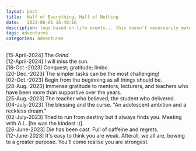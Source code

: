 ```yaml
---
layout: post
title:  Half of Everything, Half of Nothing
date:   2023-06-01 16:40:16
description: logs based on life events... this doesn't necessarily make sense
tags: adventures
categories: Adventures
---
```

[15-April-2024] The *Grind*.\
[12-April-2024] I will miss the sun.\
[18-Oct.-2023] Conquest; gratitude; limbo.\
[20-Dec.-2023] The simpler tasks can be the most challenging!\
[02-Oct.-2023] Begin from the beginning as all things should be.\
[28-Aug.-2023] Immense gratitude to mentors, lecturers, and teachers who have been more than supportive over the years.\
[25-Aug.-2023] The teacher who believed, the student who delivered.\
[04-July-2023] The blessing and the curse. "An adolescent ambition and a reckless dream."\
[02-July-2023] Tried to run from destiny but it always finds you. Meeting with A.L. [he was the kindest :)].\
[26-June-2023] Die has been cast. Full of caffeine and regrets.\
[12-June-2023] It's easy to think you are weak. Afterall, we all are, bowing to a greater purpose. You'll come realise you are strongest.


